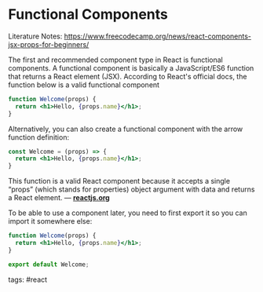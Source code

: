# Functional Components

Literature Notes: 
https://www.freecodecamp.org/news/react-components-jsx-props-for-beginners/

The first and recommended component type in React is functional components. A functional component is basically a JavaScript/ES6 function that returns a React element (JSX). According to React's official docs, the function below is a valid functional component

```jsx
function Welcome(props) {
  return <h1>Hello, {props.name}</h1>;
}
```

Alternatively, you can also create a functional component with the arrow function definition:

```jsx
const Welcome = (props) => { 
  return <h1>Hello, {props.name}</h1>; 
}
```

This function is a valid React component because it accepts a single “props” (which stands for properties) object argument with data and returns a React element. — [**reactjs.org**](https://reactjs.org/)

To be able to use a component later, you need to first export it so you can import it somewhere else:

```jsx
function Welcome(props) {
  return <h1>Hello, {props.name}</h1>;
}

export default Welcome;
```

tags: #react
